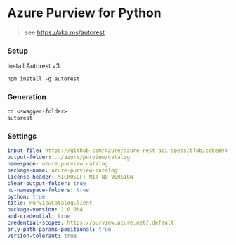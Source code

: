 # Azure Purview for Python

> see https://aka.ms/autorest

### Setup

Install Autorest v3

```ps
npm install -g autorest
```

### Generation

```ps
cd <swagger-folder>
autorest
```

### Settings

```yaml
input-file: https://github.com/Azure/azure-rest-api-specs/blob/ccbe894f6b012ca2000184307ed453fd68797b86/specification/purview/data-plane/Azure.Analytics.Purview.Catalog/preview/2022-03-01-preview/purviewcatalog.json
output-folder: ../azure/purview/catalog
namespace: azure.purview.catalog
package-name: azure-purview-catalog
license-header: MICROSOFT_MIT_NO_VERSION
clear-output-folder: true
no-namespace-folders: true
python: true
title: PurviewCatalogClient
package-version: 1.0.0b4
add-credential: true
credential-scopes: https://purview.azure.net/.default
only-path-params-positional: true
version-tolerant: true
```
